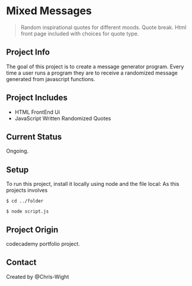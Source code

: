 # Mixed Messages
> Random inspirational quotes for different moods.
Quote break.
> Html front page included with choices for quote type.

## Project Info
The goal of this project is to create a message generator program.
Every time a user runs a program they are to receive a randomized message
generated from javascript functions.

##  Project Includes
* HTML FrontEnd Ui
* JavaScript Written Randomized Quotes

## Current Status
Ongoing.

## Setup
To run this project, install it locally using node and the file local:
As this projects involves 

```$ cd ../folder```

```$ node script.js```

## Project Origin
codecademy portfolio project.

## Contact
Created by @Chris-Wight